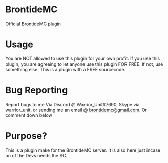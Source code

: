 # BrontideMC
Official BrontideMC plugin
# Usage
You are NOT allowed to use this plugin for your own profit. If you use this plugin, you are agreeing to let anyone use this plugin FOR FREE. If not, use something else. This is a plugin with a FREE sourcecode.
# Bug Reporting
Report bugs to me Via Discord @ Warrior_Unit#7690, Skype via warrior_unit, or sending me an email @ brontidemc@gmail.com. Or comment down below
# Purpose?
This is a plugin make for the BrontideMC server. It is also here just incase on of the Devs needs the SC.
